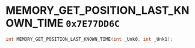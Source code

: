 # MEMORY_GET_POSITION_LAST_KNOWN_TIME `0x7E77DD6C`

```cpp
int MEMORY_GET_POSITION_LAST_KNOWN_TIME(int _Unk0, int _Unk1);
```